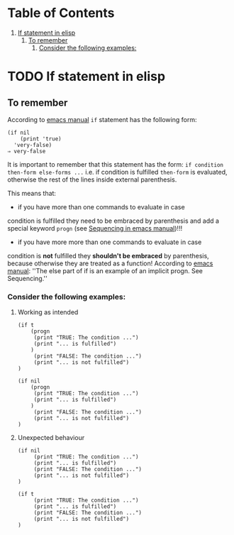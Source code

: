 
# Table of Contents

1.  [If statement in elisp](#org117476c)
    1.  [To remember](#org79839c3)
        1.  [Consider the following examples:](#org00c6ee4)



<a id="org117476c"></a>

# TODO If statement in elisp


<a id="org79839c3"></a>

## To remember

According to [emacs manual](https://www.gnu.org/software/emacs/manual/html_node/elisp/Conditionals.html) `if` statement has the following form:

    (if nil
        (print 'true)
      'very-false)
    ⇒ very-false

It is important to remember that this statement has the form:
`if condition then-form else-forms ...` i.e.
if condition is fulfilled `then-form` is evaluated,
otherwise the rest of the lines inside external parenthesis.

This means that:

-   if you have more than one commands to evaluate in case

condition is fulfilled they need to be embraced by parenthesis and
add a special keyword `progn` (see [Sequencing in emacs manual](https://www.gnu.org/software/emacs/manual/html_node/elisp/Sequencing.html))!!!

-   if you have more more than one commands to evaluate in case

condition is **not** fulfilled they **shouldn't be embraced** by parenthesis,
because otherwise they are treated as a function!
According to [emacs manual](https://www.gnu.org/software/emacs/manual/html_node/elisp/Conditionals.html):
''The else part of if is an example of an implicit progn. See Sequencing.''


<a id="org00c6ee4"></a>

### Consider the following examples:

1.  Working as intended

        (if t
            (progn
             (print "TRUE: The condition ...")
             (print "... is fulfilled")
            )
             (print "FALSE: The condition ...")
             (print "... is not fulfilled")      
        )
    
        (if nil
            (progn
             (print "TRUE: The condition ...")
             (print "... is fulfilled")
            )
             (print "FALSE: The condition ...")
             (print "... is not fulfilled")      
        )

2.  Unexpected behaviour

        (if nil
             (print "TRUE: The condition ...")
             (print "... is fulfilled")
             (print "FALSE: The condition ...")
             (print "... is not fulfilled")      
        )
    
        (if t
             (print "TRUE: The condition ...")
             (print "... is fulfilled")
             (print "FALSE: The condition ...")
             (print "... is not fulfilled")      
        )

